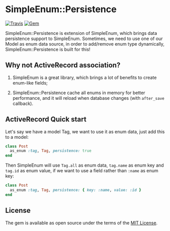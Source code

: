 # SimpleEnum::Persistence

[![Travis](https://img.shields.io/travis/bbtfr/simple_enum-persistence.svg)](https://travis-ci.org/bbtfr/simple_enum-persistence) 
[![Gem](https://img.shields.io/gem/v/simple_enum-persistence.svg)](https://rubygems.org/gems/simple_enum-persistence)

SimpleEnum::Persistence is extension of SimpleEnum, which brings data persistence support to SimpleEnum.
Sometimes, we need to use one of our Model as enum data source, in order to add/remove enum type dynamically, SimpleEnum::Persistence is built for this!

## Why not ActiveRecord association?

1. SimpleEnum is a great library, which brings a lot of benefits to create enum-like fields;

2. SimpleEnum::Persistence cache all enums in memory for better performance, and it will reload when database changes (with `after_save` callback).

## ActiveRecord Quick start

Let's say we have a model Tag, we want to use it as enum data, just add this to a model:
```ruby
class Post
  as_enum :tag, Tag, persistence: true
end
```

Then SimpleEnum will use `Tag.all` as enum data, `tag.name` as enum key and `tag.id` as enum value, if we want to use a field rather than `:name` as enum key:
```ruby
class Post
  as_enum :tag, Tag, persistence: { key: :name, value: :id }
end
```

## License

The gem is available as open source under the terms of the [MIT License](http://opensource.org/licenses/MIT).

